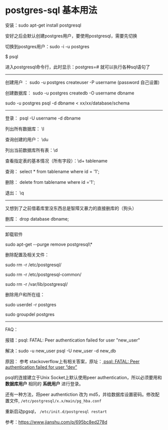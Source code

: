 # postgres-sql 基本用法

安装：sudo apt-get install postgresql

安好之后会默认创建postgres用户，要使用postgresql，需要先切换

切换到postgres用户：sudo -i -u postgres

$ psql

进入postgresql命令行，此时显示：postgres=#    就可以执行各种sql语句了

---

创建用户 ：	sudo -u postgres createuser -P  username  (password 自己设置)

创建数据库： sudo -u postgres createdb -O username dbname

sudo -u postgres psql -d dbname < xx/xx/database/schema

------------------------

登录：					psql -U username -d dbname

列出所有数据库：	\l

查询创建的用户：	\du

列出当前数据库所有表：\d

查看指定表的基本情况（所有字段）：\d+ tablename

查询：			select * from tablename where id = '1';

删除：			delete  from tablename where id ='1';   

退出：			\q

---

又想到了之前借着库里没东西总是智障又暴力的直接删库的（狗头）

删库：		drop database dbname;

---

卸载软件

 sudo apt-get  --purge remove postgresql\\* 

删除配置及相关文件：

 sudo rm -r /etc/postgresql/ 

sudo rm -r /etc/postgresql-common/ 

sudo rm -r /var/lib/postgresql/  

删除用户和所在组：

 sudo userdel -r postgres 

sudo groupdel postgres 

---

FAQ：

报错：psql: FATAL:  Peer authentication failed for user "new_user"

解决：sudo -u new_user psql -U new_user -d new_db

原因： 参考 stackoverflow上有相关答案，原址：[ psql: FATAL: Peer authentication failed for user “dev”](https://link.jianshu.com/?t=https%3A%2F%2Fstackoverflow.com%2Fquestions%2F17443379%2Fpsql-fatal-peer-authentication-failed-for-user-dev) 

psql的连接建立于Unix Socket上默认使用peer authentication，所以必须要用和 **数据库用户** 相同的 **系统用户** 进行登录。

还有一种方法，将peer authentiction 改为 md5，并给数据库设置密码。修改配置文件,
 `/etc/postgresql/x.x/main/pg_hba.conf`

 重新启动pgsql，
`/etc/init.d/postgresql restart` 

 参考：https://www.jianshu.com/p/695bc8ed278d 


